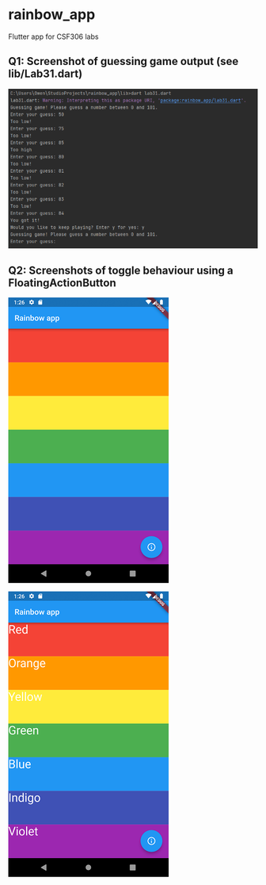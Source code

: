 # rainbow_app

Flutter app for CSF306 labs

## Q1: Screenshot of guessing game output (see lib/Lab31.dart)

![image](/assets/images/GuessingGame.png)

## Q2: Screenshots of toggle behaviour using a FloatingActionButton

![Screenshot1](/assets/images/Screenshot_1643851582.png)

![Screenshot2](/assets/images/Screenshot_1643851585.png)